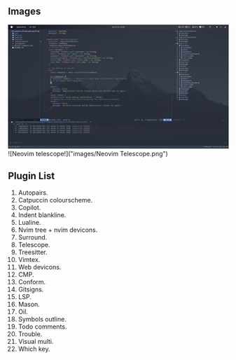 ## Images
![Neovim!](images/Neovim.png)
![Neovim telescope!]("images/Neovim Telescope.png")

## Plugin List
1. Autopairs.
2. Catpuccin colourscheme.
3. Copilot.
4. Indent blankline.
5. Lualine.
6. Nvim tree + nvim devicons.
7. Surround.
8. Telescope.
9. Treesitter.
10. Vimtex.
11. Web devicons.
12. CMP.
13. Conform.
14. Gitsigns.
15. LSP.
16. Mason.
17. Oil.
18. Symbols outline.
19. Todo comments.
20. Trouble.
21. Visual multi.
22. Which key.
